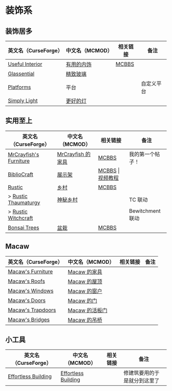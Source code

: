# 装饰系

## 装饰居多

| 英文名（CurseForge）                                                            | 中文名（MCMOD）                                    | 相关链接                                              | 备注       |
| ------------------------------------------------------------------------------- | -------------------------------------------------- | ----------------------------------------------------- | ---------- |
| [Useful Interior](https://www.curseforge.com/minecraft/mc-mods/useful-interior) | [有用的内饰](https://www.mcmod.cn/class/1145.html) | [MCBBS](https://www.mcbbs.net/thread-793625-1-1.html) |            |
| [Glassential](https://www.curseforge.com/minecraft/mc-mods/glassential)         | [精致玻璃](https://www.mcmod.cn/class/1769.html)   |                                                       |            |
| [Platforms](https://www.curseforge.com/minecraft/mc-mods/platforms)             | 平台                                               |                                                       | 自定义平台 |
| [Simply Light](https://www.curseforge.com/minecraft/mc-mods/simply-light)           | [更好的灯](https://www.mcmod.cn/class/2318.html) |          |      |

## 实用至上

| 英文名（CurseForge）                                                                            | 中文名（MCMOD）                                          | 相关链接                                                                                                                  | 备注             |
| ----------------------------------------------------------------------------------------------- | -------------------------------------------------------- | ------------------------------------------------------------------------------------------------------------------------- | ---------------- |
| [MrCrayfish's Furniture](https://www.curseforge.com/minecraft/mc-mods/mrcrayfish-furniture-mod) | [MrCrayfish 的家具](https://www.mcmod.cn/class/263.html) | [MCBBS](https://www.mcbbs.net/thread-321693-1-1.html)                                                                     | 我的第一个帖子！ |
| [BiblioCraft](https://www.curseforge.com/minecraft/mc-mods/bibliocraft)                         | [展示架](https://www.mcmod.cn/class/113.html)            | [MCBBS](https://www.mcbbs.net/thread-644088-1-1.html) \| [视频教程](https://www.bilibili.com/medialist/detail/ml74811189) |                  |
| [Rustic](https://www.curseforge.com/minecraft/mc-mods/rustic)                                   | [乡村](https://www.mcmod.cn/class/1102.html)             | [MCBBS](https://www.mcbbs.net/thread-698606-1-1.html)                                                                     |                  |
| > [Rustic Thaumaturgy](https://www.curseforge.com/minecraft/mc-mods/rustic-thaumaturgy)         | [神秘乡村](https://www.mcmod.cn/class/2833.html)         |                                                                                                                           | TC 联动          |
| > [Rustic Witchcraft](https://www.curseforge.com/minecraft/mc-mods/rusticwitchcraft)            |                                                          |                                                                                                                           | Bewitchment 联动 |
| [Bonsai Trees](https://www.curseforge.com/minecraft/mc-mods/bonsai-trees)                       | [盆栽](https://www.mcmod.cn/class/1104.html)             | [MCBBS](https://www.mcbbs.net/thread-785239-1-1.html)                                                                     |                  |

## Macaw

| 英文名（CurseForge）                                                               | 中文名（MCMOD）                                        | 相关链接 | 备注 |
| ---------------------------------------------------------------------------------- | ------------------------------------------------------ | -------- | ---- |
| [Macaw's Furniture](https://www.curseforge.com/minecraft/mc-mods/macaws-furniture) | [Macaw 的家具](https://www.mcmod.cn/class/2573.html)   |          |      |
| [Macaw's Roofs](https://www.curseforge.com/minecraft/mc-mods/macaws-roofs)         | [Macaw 的屋顶](https://www.mcmod.cn/class/2043.html)   |          |      |
| [Macaw's Windows](https://www.curseforge.com/minecraft/mc-mods/macaws-windows)     | [Macaw 的窗户](https://www.mcmod.cn/class/2565.html)   |          |      |
| [Macaw's Doors](https://www.curseforge.com/minecraft/mc-mods/macaws-doors)         | [Macaw 的门](https://www.mcmod.cn/class/2574.html)     |          |      |
| [Macaw's Trapdoors](https://www.curseforge.com/minecraft/mc-mods/macaws-trapdoors) | [Macaw 的活板门](https://www.mcmod.cn/class/2918.html) |          |      |
| [Macaw's Bridges](https://www.curseforge.com/minecraft/mc-mods/macaws-bridges)     | [Macaw 的吊桥](https://www.mcmod.cn/class/2040.html)   |          |      |

## 小工具

| 英文名（CurseForge）                                                                    | 中文名（MCMOD）                                             | 相关链接 | 备注                         |
| --------------------------------------------------------------------------------------- | ----------------------------------------------------------- | -------- | ---------------------------- |
| [Effortless Building](https://www.curseforge.com/minecraft/mc-mods/effortless-building) | [Effortless Building](https://www.mcmod.cn/class/2177.html) |          | 修建筑要用的于是就分到这里了 |
